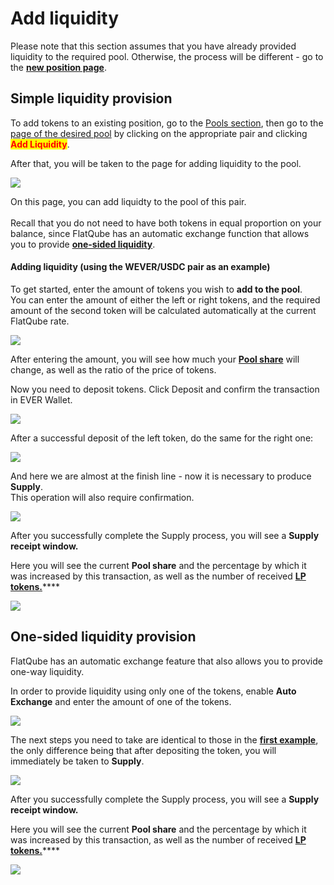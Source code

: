 # Add liquidity

Please note that this section assumes that you have already provided liquidity to the required pool. Otherwise, the process will be different - go to the [**new position page**](create-new-position.md).

## Simple liquidity provision

To add tokens to an existing position, go to the [Pools section](../), then go to the [page of the desired pool](../interface/pool-page/) by clicking on the appropriate pair and clicking <mark style="color:red;">**Add Liquidity**</mark>.

After that, you will be taken to the page for adding liquidity to the pool.

![](<../../../.gitbook/assets/image (175).png>)

On this page, you can add liquidty to the pool of this pair.\
\
Recall that you do not need to have both tokens in equal proportion on your balance, since FlatQube has an automatic exchange function that allows you to provide [**one-sided liquidity**](add-liquidity.md#one-sided-liquidity-provision).

#### Adding liquidity (using the WEVER/USDC pair as an example)

To get started, enter the amount of tokens you wish to **add to the pool**.\
You can enter the amount of either the left or right tokens, and the required amount of the second token will be calculated automatically at the current FlatQube rate.

![](<../../../.gitbook/assets/image (52).png>)

After entering the amount, you will see how much your [**Pool share**](../pool-economics.md) will change, as well as the ratio of the price of tokens.

Now you need to deposit tokens. Click Deposit and confirm the transaction in EVER Wallet.

![](<../../../.gitbook/assets/image (206).png>)

After a successful deposit of the left token, do the same for the right one:

![](<../../../.gitbook/assets/image (58).png>)

And here we are almost at the finish line - now it is necessary to produce **Supply**.\
This operation will also require confirmation.

![](<../../../.gitbook/assets/image (125).png>)

After you successfully complete the Supply process, you will see a **Supply receipt window.**

Here you will see the current **Pool share** and the percentage by which it was increased by this transaction, as well as the number of received [**LP tokens.**](calculate-the-amount-of-lp-tokens.md)\*\*\*\*

![](<../../../.gitbook/assets/image (122).png>)

## One-sided liquidity provision

FlatQube has an automatic exchange feature that also allows you to provide one-way liquidity.

In order to provide liquidity using only one of the tokens, enable **Auto Exchange** and enter the amount of one of the tokens.

![](<../../../.gitbook/assets/image (102).png>)

The next steps you need to take are identical to those in the [**first example**](add-liquidity.md#adding-liquidity-on-the-example-of-the-wever-usdc-pair), the only difference being that after depositing the token, you will immediately be taken to **Supply**.

![](<../../../.gitbook/assets/image (91).png>)

After you successfully complete the Supply process, you will see a **Supply receipt window.**

Here you will see the current **Pool share** and the percentage by which it was increased by this transaction, as well as the number of received [**LP tokens.**](calculate-the-amount-of-lp-tokens.md)\*\*\*\*

![](<../../../.gitbook/assets/image (57).png>)

